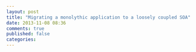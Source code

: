 ```yaml
---
layout: post
title: "Migrating a monolythic application to a loosely coupled SOA"
date: 2013-11-08 08:36
comments: true
published: false
categories: 
---
```

